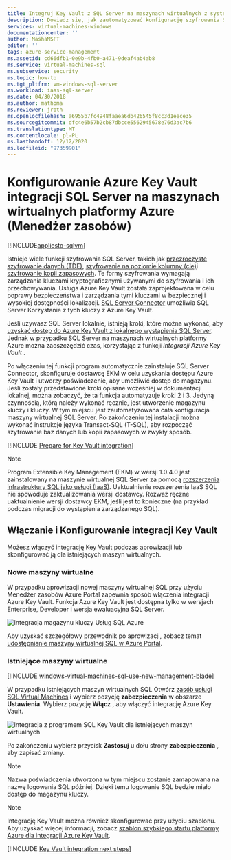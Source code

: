 ```yaml
---
title: Integruj Key Vault z SQL Server na maszynach wirtualnych z systemem Windows na platformie Azure (Menedżer zasobów) | Microsoft Docs
description: Dowiedz się, jak zautomatyzować konfigurację szyfrowania SQL Server do użycia z Azure Key Vault. W tym temacie wyjaśniono, jak używać integracji Azure Key Vault z maszynami wirtualnymi SQL utworzonymi przy użyciu Menedżer zasobów.
services: virtual-machines-windows
documentationcenter: ''
author: MashaMSFT
editor: ''
tags: azure-service-management
ms.assetid: cd66dfb1-0e9b-4fb0-a471-9deaf4ab4ab8
ms.service: virtual-machines-sql
ms.subservice: security
ms.topic: how-to
ms.tgt_pltfrm: vm-windows-sql-server
ms.workload: iaas-sql-server
ms.date: 04/30/2018
ms.author: mathoma
ms.reviewer: jroth
ms.openlocfilehash: a6955b7fc4948faaea6db426545f8cc3d1eece35
ms.sourcegitcommit: dfc4e6b57b2cb87dbcce5562945678e76d3ac7b6
ms.translationtype: MT
ms.contentlocale: pl-PL
ms.lasthandoff: 12/12/2020
ms.locfileid: "97359901"
---
```

# <a name="configure-azure-key-vault-integration-for-sql-server-on-azure-vms-resource-manager"></a>Konfigurowanie Azure Key Vault integracji SQL Server na maszynach wirtualnych platformy Azure (Menedżer zasobów)
[!INCLUDE[appliesto-sqlvm](../../includes/appliesto-sqlvm.md)]

Istnieje wiele funkcji szyfrowania SQL Server, takich jak [przezroczyste szyfrowanie danych (TDE)](/sql/relational-databases/security/encryption/transparent-data-encryption), [szyfrowanie na poziomie kolumny (cle)](/sql/t-sql/functions/cryptographic-functions-transact-sql)i [szyfrowanie kopii zapasowych](/sql/relational-databases/backup-restore/backup-encryption). Te formy szyfrowania wymagają zarządzania kluczami kryptograficznymi używanymi do szyfrowania i ich przechowywania. Usługa Azure Key Vault została zaprojektowana w celu poprawy bezpieczeństwa i zarządzania tymi kluczami w bezpiecznej i wysokiej dostępności lokalizacji. [SQL Server Connector](https://www.microsoft.com/download/details.aspx?id=45344) umożliwia SQL Server Korzystanie z tych kluczy z Azure Key Vault.

Jeśli używasz SQL Server lokalnie, istnieją kroki, które można wykonać, aby [uzyskać dostęp do Azure Key Vault z lokalnego wystąpienia SQL Server](/sql/relational-databases/security/encryption/extensible-key-management-using-azure-key-vault-sql-server). Jednak w przypadku SQL Server na maszynach wirtualnych platformy Azure można zaoszczędzić czas, korzystając z funkcji *integracji Azure Key Vault* .

Po włączeniu tej funkcji program automatycznie zainstaluje SQL Server Connector, skonfiguruje dostawcę EKM w celu uzyskania dostępu Azure Key Vault i utworzy poświadczenie, aby umożliwić dostęp do magazynu. Jeśli zostały przedstawione kroki opisane wcześniej w dokumentacji lokalnej, można zobaczyć, że ta funkcja automatyzuje kroki 2 i 3. Jedyną czynnością, którą należy wykonać ręcznie, jest utworzenie magazynu kluczy i kluczy. W tym miejscu jest zautomatyzowana cała konfiguracja maszyny wirtualnej SQL Server. Po zakończeniu tej instalacji można wykonać instrukcje języka Transact-SQL (T-SQL), aby rozpocząć szyfrowanie baz danych lub kopii zapasowych w zwykły sposób.

[!INCLUDE [Prepare for Key Vault integration](../../../../includes/virtual-machines-sql-server-akv-prepare.md)]

  >[!NOTE]
  > Program Extensible Key Management (EKM) w wersji 1.0.4.0 jest zainstalowany na maszynie wirtualnej SQL Server za pomocą [rozszerzenia infrastruktury SQL jako usługi (IaaS)](./sql-server-iaas-agent-extension-automate-management.md). Uaktualnienie rozszerzenia IaaS SQL nie spowoduje zaktualizowania wersji dostawcy. Rozważ ręczne uaktualnienie wersji dostawcy EKM, jeśli jest to konieczne (na przykład podczas migracji do wystąpienia zarządzanego SQL).


## <a name="enabling-and-configuring-key-vault-integration"></a>Włączanie i Konfigurowanie integracji Key Vault
Możesz włączyć integrację Key Vault podczas aprowizacji lub skonfigurować ją dla istniejących maszyn wirtualnych.

### <a name="new-vms"></a>Nowe maszyny wirtualne
W przypadku aprowizacji nowej maszyny wirtualnej SQL przy użyciu Menedżer zasobów Azure Portal zapewnia sposób włączenia integracji Azure Key Vault. Funkcja Azure Key Vault jest dostępna tylko w wersjach Enterprise, Developer i wersja ewaluacyjna SQL Server.

![Integracja magazynu kluczy Usług SQL Azure](./media/azure-key-vault-integration-configure/azure-sql-arm-akv.png)

Aby uzyskać szczegółowy przewodnik po aprowizacji, zobacz temat [udostępnianie maszyny wirtualnej SQL w Azure Portal](create-sql-vm-portal.md).

### <a name="existing-vms"></a>Istniejące maszyny wirtualne

[!INCLUDE [windows-virtual-machines-sql-use-new-management-blade](../../../../includes/windows-virtual-machines-sql-new-resource.md)]

W przypadku istniejących maszyn wirtualnych SQL Otwórz [zasób usługi SQL Virtual Machines](manage-sql-vm-portal.md#access-the-sql-virtual-machines-resource) i wybierz pozycję **zabezpieczenia** w obszarze **Ustawienia**. Wybierz pozycję **Włącz** , aby włączyć integrację Azure Key Vault. 

![Integracja z programem SQL Key Vault dla istniejących maszyn wirtualnych](./media/azure-key-vault-integration-configure/azure-sql-rm-akv-existing-vms.png)

Po zakończeniu wybierz przycisk **Zastosuj** u dołu strony **zabezpieczenia** , aby zapisać zmiany.

> [!NOTE]
> Nazwa poświadczenia utworzona w tym miejscu zostanie zamapowana na nazwę logowania SQL później. Dzięki temu logowanie SQL będzie miało dostęp do magazynu kluczy. 


> [!NOTE]
> Integrację Key Vault można również skonfigurować przy użyciu szablonu. Aby uzyskać więcej informacji, zobacz [szablon szybkiego startu platformy Azure dla integracji Azure Key Vault](https://github.com/Azure/azure-quickstart-templates/tree/master/101-vm-sql-existing-keyvault-update).


[!INCLUDE [Key Vault integration next steps](../../../../includes/virtual-machines-sql-server-akv-next-steps.md)]